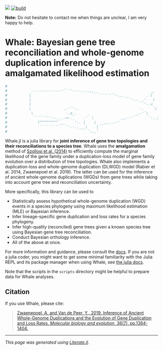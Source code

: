 [![](https://img.shields.io/badge/docs-dev-blue.svg)](https://arzwa.github.io/Whale.jl/dev/index.html)
[![build](https://github.com/arzwa/Whale.jl/actions/workflows/workflow.yaml/badge.svg)](https://github.com/arzwa/Whale.jl/actions/workflows/workflow.yaml)

**Note:** Do not hesitate to contact me when things are unclear, I am very happy to help.   
 
# Whale: Bayesian gene tree reconciliation and whole-genome duplication inference by amalgamated likelihood estimation

```julia
#
#           .-------------'```'----....,,__                        _,
#          |                               `'`'`'`'-.,.__        .'(
#          |                                             `'--._.'   )
#          |                                                   `'-.<
#          \               .-'`'-.                            -.    `\
#           \               -.o_.     _                     _,-'`\    |
#            ``````''--.._.-=-._    .'  \            _,,--'`      `-._(
#              (^^^^^^^^`___    '-. |    \  __,,..--'                 `
#               `````````   `'--..___\    |`
#                                     `-.,'
```

Whale.jl is a julia library for **joint inference of gene tree topologies and
their reconciliations to a species tree**. Whale uses the **amalgamation**
method of [Szollosi et al. (2014)](https://doi.org/10.1093/sysbio/syt054) 
to efficiently compute the marginal likelihood of the gene family under a
duplication-loss model of gene family evolution over a distribution of tree
topologies. Whale also implements a duplication-loss and whole-genome
duplication (DLWGD) model (Rabier et al. 2014, Zwaenepoel et al.  2019). The
latter can be used for the inference of ancient whole-genome duplications
(WGDs) from gene trees while taking into account gene tree and reconciliation
uncertainty.

More specifically, this library can be used to

- Statistically assess hypothetical whole-genome duplication (WGD) events in a
  species phylogeny using maximum likelihood estimation (MLE) or Bayesian
  inference.
- Infer lineage-specific gene duplication and loss rates for a species
  phylogeny.
- Infer high-quality (reconciled) gene trees given a known species tree using
  Bayesian gene tree reconciliation.
- Conduct Bayesian orthology inference.
- All of the above at once.

For more information and guidance, please consult the
[docs](https://arzwa.github.io/Whale.jl/dev/index.html). 
If you are not a julia coder, you might want to get some minimal familiarity
with the Julia REPL and its package manager when using Whale, see [the julia
docs](https://docs.julialang.org/en/v1/).

Note that the scripts in the `scripts` directory might be helpful to prepare
data for Whale analyses.

## Citation

If you use Whale, please cite:

>[Zwaenepoel, A. and Van de Peer, Y., 2019. Inference of Ancient Whole-Genome Duplications and the Evolution of Gene Duplication and Loss Rates. *Molecular biology and evolution*, 36(7), pp.1384-1404.](https://academic.oup.com/mbe/article-abstract/36/7/1384/5475503)

---

*This page was generated using [Literate.jl](https://github.com/fredrikekre/Literate.jl).*

